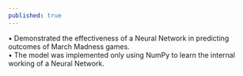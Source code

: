 ```yaml
---
published: true
---
```


•	Demonstrated the effectiveness of a Neural Network in predicting outcomes of March Madness games.  
•	The model was implemented only using NumPy to learn the internal working of a Neural Network.

